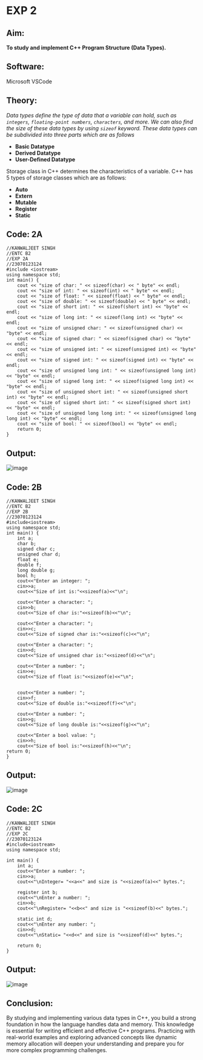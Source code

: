  # EXP 2

## Aim:
**To study and implement C++ Program Structure (Data Types).**

## **Software:** 
Microsoft VSCode


## Theory:
_Data types define the type of data that a variable can hold, such as `integers`, `floating-point numbers`, `characters`, and more. We can also find the size of these data types by using `sizeof` keyword. These data types can be subdivided into three parts which are as follows_
+ **Basic Datatype**
+ **Derived Datatype**
+ **User-Defined Datatype**


 Storage class in C++ determines the characteristics of a variable.
C++ has 5 types of storage classes which are as follows:
+ **Auto**
+ **Extern**
+ **Mutable**
+ **Register**
+ **Static**


## Code: 2A
```
//KANWALJEET SINGH
//ENTC B2
//EXP 2A
//23070123124
#include <iostream>
using namespace std;
int main() {
    cout << "size of char: " << sizeof(char) << " byte" << endl;
    cout << "size of int: " << sizeof(int) << " byte" << endl;
    cout << "size of float: " << sizeof(float) << " byte" << endl;
    cout << "size of double: " << sizeof(double) << " byte" << endl;
    cout << "size of short int: " << sizeof(short int) << "byte" << endl;
    cout << "size of long int: " << sizeof(long int) << "byte" << endl;
    cout << "size of unsigned char: " << sizeof(unsigned char) << "byte" << endl;
    cout << "size of signed char: " << sizeof(signed char) << "byte" << endl;
    cout << "size of unsigned int: " << sizeof(unsigned int) << "byte" << endl;
    cout << "size of signed int: " << sizeof(signed int) << "byte" << endl;
    cout << "size of unsigned long int: " << sizeof(unsigned long int) << "byte" << endl;
    cout << "size of signed long int: " << sizeof(signed long int) << "byte" << endl;
    cout << "size of unsigned short int: " << sizeof(unsigned short int) << "byte" << endl;
    cout << "size of signed short int: " << sizeof(signed short int) << "byte" << endl;
    cout << "size of unsigned long long int: " << sizeof(unsigned long long int) << "byte" << endl;
    cout << "size of bool: " << sizeof(bool) << "byte" << endl;
    return 0;
}
```

## Output:
![image](https://github.com/user-attachments/assets/18f0965a-798c-4c60-a040-517787a788e2)

## Code: 2B
```
//KANWALJEET SINGH
//ENTC B2
//EXP 2B
//23070123124
#include<iostream>
using namespace std;
int main() {
    int a;
    char b;
    signed char c;
    unsigned char d;
    float e;
    double f;
    long double g;
    bool h;
    cout<<"Enter an integer: ";                     
    cin>>a;
    cout<<"Size of int is:"<<sizeof(a)<<"\n";        

    cout<<"Enter a character: ";                   
    cin>>b;
    cout<<"Size of char is:"<<sizeof(b)<<"\n";        

    cout<<"Enter a character: ";                    
    cin>>c;
    cout<<"Size of signed char is:"<<sizeof(c)<<"\n";     

    cout<<"Enter a character: ";                        
    cin>>d;
    cout<<"Size of unsigned char is:"<<sizeof(d)<<"\n";  

    cout<<"Enter a number: ";                             
    cin>>e;
    cout<<"Size of float is:"<<sizeof(e)<<"\n";           
    

    cout<<"Enter a number: ";                            
    cin>>f;
    cout<<"Size of double is:"<<sizeof(f)<<"\n";         

    cout<<"Enter a number: ";                           
    cin>>g;
    cout<<"Size of long double is:"<<sizeof(g)<<"\n";   

    cout<<"Enter a bool value: ";                      
    cin>>h;
    cout<<"Size of bool is:"<<sizeof(h)<<"\n";            
return 0;
}
```
## Output:
![image](https://github.com/user-attachments/assets/5b68d0c6-fdbf-4527-a2b6-840776e78b76)


## Code: 2C
```
//KANWALJEET SINGH
//ENTC B2
//EXP 2C
//23070123124
#include<iostream>
using namespace std;

int main() {
    int a;
    cout<<"Enter a number: ";                       
    cin>>a;
    cout<<"\nInteger= "<<a<<" and size is "<<sizeof(a)<<" bytes.";  

    register int b;
    cout<<"\nEnter a number: ";                                     
    cin>>b;
    cout<<"\nRegister= "<<b<<" and size is "<<sizeof(b)<<" bytes.";   

    static int d;
    cout<<"\nEnter any number: ";                                      
    cin>>d;
    cout<<"\nStatic= "<<d<<" and size is "<<sizeof(d)<<" bytes.";      

    return 0;
}
```

## Output:
![image](https://github.com/user-attachments/assets/7d622fab-7273-4c8b-8041-b527ee8dbde1)

## Conclusion:
By studying and implementing various data types in C++, you build a strong foundation in how the language handles data and memory. This knowledge is essential for writing efficient and effective C++ programs. Practicing with real-world examples and exploring advanced concepts like dynamic memory allocation will deepen your understanding and prepare you for more complex programming challenges.






